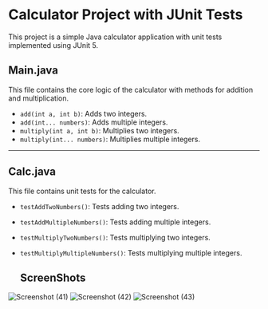 # Calculator Project with JUnit Tests

This project is a simple Java calculator application with unit tests implemented using JUnit 5.

## Main.java
This file contains the core logic of the calculator with methods for addition and multiplication.

- `add(int a, int b)`: Adds two integers.
- `add(int... numbers)`: Adds multiple integers.
- `multiply(int a, int b)`: Multiplies two integers.
- `multiply(int... numbers)`: Multiplies multiple integers.

---

## Calc.java
This file contains unit tests for the calculator.

- `testAddTwoNumbers()`: Tests adding two integers.
- `testAddMultipleNumbers()`: Tests adding multiple integers.
- `testMultiplyTwoNumbers()`: Tests multiplying two integers.
- `testMultiplyMultipleNumbers()`: Tests multiplying multiple integers.

  ## ScreenShots

![Screenshot (41)](https://github.com/user-attachments/assets/17818179-abf5-444c-90ef-150ed01039c4)
![Screenshot (42)](https://github.com/user-attachments/assets/71ffb3da-5c84-45d6-b6c6-663384a7382c)
![Screenshot (43)](https://github.com/user-attachments/assets/41ed1be1-08ac-4b74-96ac-ecca3d586f98)






